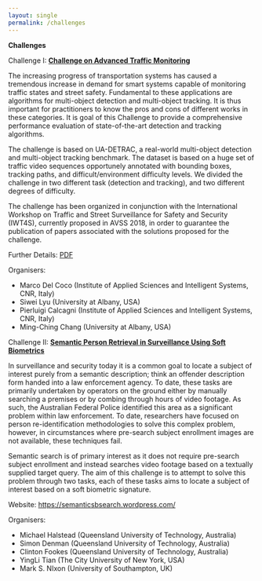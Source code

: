 ```yaml
---
layout: single
permalink: /challenges
---
```

**Challenges**

Challenge I: **<a href="/assets/IW4TS_Challenge_2018.pdf">Challenge on Advanced Traffic Monitoring</a>**

The increasing progress of transportation systems has caused a tremendous increase in demand for smart systems capable of monitoring traffic states and street safety. Fundamental to these applications are algorithms for multi-object detection and multi-object tracking. It is thus important for practitioners to know the pros and cons of different works in these categories. It is goal of this Challenge to provide a comprehensive performance evaluation of state-of-the-art detection and tracking algorithms.

The challenge is based on UA-DETRAC, a real-world multi-object detection and multi-object tracking benchmark. The dataset is based on a huge set of traffic video sequences opportunely annotated with bounding boxes, tracking paths, and difficult/environment difficulty levels. We divided the challenge in two different task (detection and tracking), and two different degrees of difficulty.

The challenge has been organized in conjunction with the International Workshop on Traffic and Street Surveillance for Safety and Security (IWT4S), currently proposed in AVSS 2018, in order to guarantee the publication of papers associated with the solutions proposed for the challenge.

Further Details: <a href="/assets/IW4TS_Challenge_2018.pdf">PDF</a>

Organisers:<br/>
- Marco Del Coco (Institute of Applied Sciences and Intelligent Systems, CNR, Italy)
- Siwei Lyu (University at Albany, USA)
- Pierluigi Calcagni (Institute of Applied Sciences and Intelligent Systems, CNR, Italy)
- Ming-Ching Chang (University at Albany, USA)

Challenge II: **<a href="https://semanticsbsearch.wordpress.com/">Semantic Person Retrieval in Surveillance Using Soft Biometrics</a>**

In surveillance and security today it is a common goal to locate a subject of interest purely from a semantic description; think an offender description form handed into a law enforcement agency. To date, these tasks are primarily undertaken by operators on the ground either by manually searching a premises or by combing through hours of video footage. As such, the Australian Federal Police identified this area as a significant problem within law enforcement. To date, researchers have focused on person re-identification methodologies to solve this complex problem, however, in circumstances where pre-search subject enrollment images are not available, these techniques fail.

Semantic search is of primary interest as it does not require pre-search subject enrollment and instead searches video footage based on a textually supplied target query. The aim of this challenge is to attempt to solve this problem through two tasks, each of these tasks aims to locate a subject of interest based on a soft biometric signature.

Website: <a href="https://semanticsbsearch.wordpress.com/">https://semanticsbsearch.wordpress.com/</a>

Organisers:
- Michael Halstead (Queensland University of Technology, Australia)
- Simon Denman (Queensland University of Technology, Australia)
- Clinton Fookes (Queensland University of Technology, Australia)
- YingLi Tian (The City University of New York, USA)
- Mark S. NIxon (University of Southampton, UK)